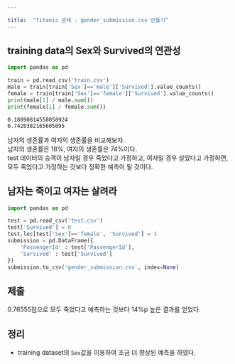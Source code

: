 ```yaml
---

title:  "Titanic 문제 - gender_submission.csv 만들기"
---
```


## training data의 Sex와 Survived의 연관성

```python
import pandas as pd

train = pd.read_csv('train.csv')
male = train[train['Sex']=='male']['Survived'].value_counts() 
female = train[train['Sex']=='female']['Survived'].value_counts()
print(male[1] / male.sum())
print(female[1] / female.sum())
```
```
0.18890814558058924
0.7420382165605095
```
남자의 생존률과 여자의 생존률을 비교해보자.  
남자의 생존률은 18%, 여자의 생존률은 74%이다.  
test 데이터의 승객이 남자일 경우 죽었다고 가정하고, 여자일 경우 살았다고 가정하면, 모두 죽었다고 가정하는 것보다 정확한 예측이 될 것이다.

## 남자는 죽이고 여자는 살려라

```python
import pandas as pd

test = pd.read_csv('test.csv')
test['Survived'] = 0
test.loc[test['Sex']=='female', 'Survived'] = 1
submission = pd.DataFrame({
    'PassengerId' : test['PassengerId'],
    'Survived' : test['Survived']
})
submission.to_csv('gender_submission.csv', index=None)
```

## 제출
0.76555점으로 모두 죽었다고 예측하는 것보다 14%p 높은 결과를 얻었다.

## 정리
- training dataset의 `Sex`값을 이용하여 조금 더 향상된 예측을 하였다.
